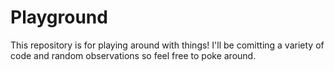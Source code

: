 Playground
==========

This repository is for playing around with things! I'll be comitting a variety of code and random observations so feel free to poke around.
